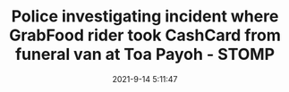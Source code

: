 ---
"title": "Police investigating incident where GrabFood rider took CashCard from funeral van at Toa Payoh - STOMP"
"date": "2021-9-14 5:11:47"
"feed_name": "GOOGLENEWSINDUSTRIAL"
"feed_website": "https://news.google.com/search?q=industrial%2Bincident&hl=en-US&gl=US&ceid=US:en"
"feed_rss": "https://news.google.com/rss/search?q=industrial%2Bincident&hl=en-US&gl=US&ceid=US:en"
"link": "https://stomp.straitstimes.com/singapore-seen/police-investigating-incident-where-grabfood-rider-took-cashcard-from-funeral-van-at"
"file": "_posts/2021-1-1-088ecb95292c457175be6a0d265de8cf4562b7f4.md"
"accident": "0"
"drilling": "0"
---